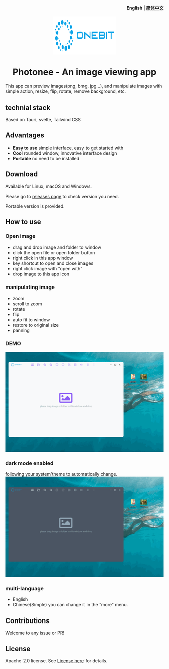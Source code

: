 <h4 align="right"><strong>English</strong> | <a href="./README_CN.md">简体中文</a></h4>

<div align="center">
  <img align="center" src="./public/brand.svg" width="200" height="120" />
</div>

<h1 align="center"/>Photonee - An image viewing app</h1>


This app can preview images(png, bmg, jpg...), and manipulate images with simple action, resize, flip, rotate, remove background, etc.
## technial stack
Based on Tauri, svelte, Tailwind CSS

## Advantages
- **Easy to use** simple interface, easy to get started with 
- **Cool** rounded window, innovative interface design
- **Portable** no need to be installed

## Download

Available for Linux, macOS and Windows.

Please go to [releases page](https://github.com/ChqJourney/ImageProc/releases) to check version you need. 

Portable version is provided.

## How to use

### Open image
- drag and drop image and folder to window
- click the open file or open folder button
- right click in this app window
- key shortcut to open and close images
- right click image with "open with"
- drop image to this app icon

### manipulating image

- zoom
- scroll to zoom
- rotate
- flip
- auto fit to window
- restore to original size
- panning


### DEMO
![demo for usage](./public/demo1.gif)

### dark mode enabled
following your system'theme to automatically change.
![dark mode demo](./public/demo2.gif)
### multi-language
- English
- Chinese(Simple)
you can change it in the “more" menu.

## Contributions

Welcome to any issue or PR!

## License

Apache-2.0 license. See [License here](./LICENSE) for details.